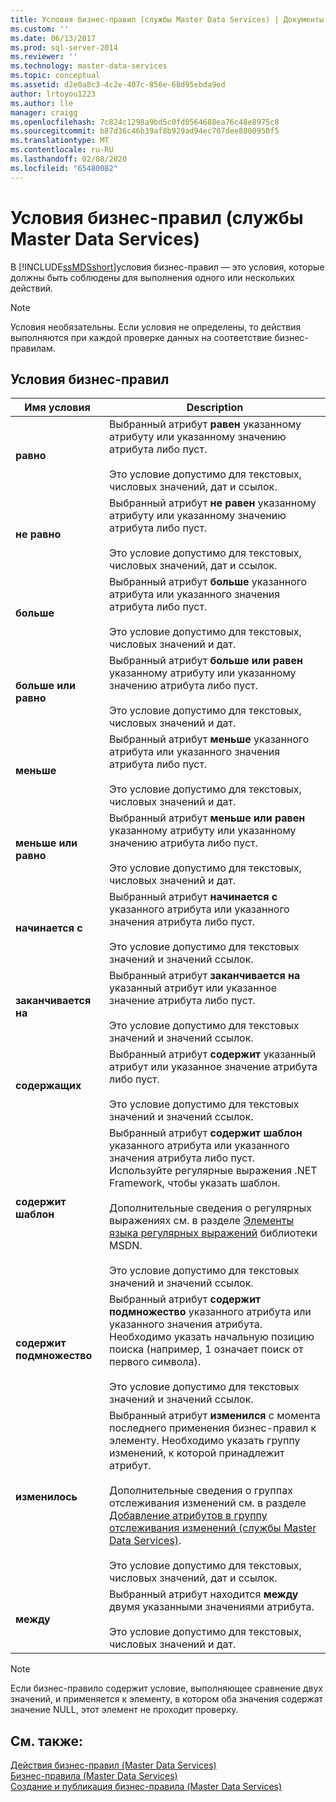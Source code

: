 ```yaml
---
title: Условия бизнес-правил (службы Master Data Services) | Документы Майкрософт
ms.custom: ''
ms.date: 06/13/2017
ms.prod: sql-server-2014
ms.reviewer: ''
ms.technology: master-data-services
ms.topic: conceptual
ms.assetid: d2e0a8c3-4c2e-407c-856e-68d95ebda9ed
author: lrtoyou1223
ms.author: lle
manager: craigg
ms.openlocfilehash: 7c824c1298a9bd5c0fd0564688ea76c48e8975c8
ms.sourcegitcommit: b87d36c46b39af8b929ad94ec707dee8800950f5
ms.translationtype: MT
ms.contentlocale: ru-RU
ms.lasthandoff: 02/08/2020
ms.locfileid: "65480082"
---
```

# <a name="business-rule-conditions-master-data-services"></a>Условия бизнес-правил (службы Master Data Services)
  В [!INCLUDE[ssMDSshort](../includes/ssmdsshort-md.md)]условия бизнес-правил — это условия, которые должны быть соблюдены для выполнения одного или нескольких действий.  
  
> [!NOTE]  
>  Условия необязательны. Если условия не определены, то действия выполняются при каждой проверке данных на соответствие бизнес-правилам.  
  
## <a name="business-rule-conditions"></a>Условия бизнес-правил  
  
|Имя условия|Description|  
|--------------------|-----------------|  
|**равно**|Выбранный атрибут **равен** указанному атрибуту или указанному значению атрибута либо пуст.<br /><br /> Это условие допустимо для текстовых, числовых значений, дат и ссылок.|  
|**не равно**|Выбранный атрибут **не равен** указанному атрибуту или указанному значению атрибута либо пуст.<br /><br /> Это условие допустимо для текстовых, числовых значений, дат и ссылок.|  
|**больше**|Выбранный атрибут **больше** указанного атрибута или указанного значения атрибута либо пуст.<br /><br /> Это условие допустимо для текстовых, числовых значений и дат.|  
|**больше или равно**|Выбранный атрибут **больше или равен** указанному атрибуту или указанному значению атрибута либо пуст.<br /><br /> Это условие допустимо для текстовых, числовых значений и дат.|  
|**меньше**|Выбранный атрибут **меньше** указанного атрибута или указанного значения атрибута либо пуст.<br /><br /> Это условие допустимо для текстовых, числовых значений и дат.|  
|**меньше или равно**|Выбранный атрибут **меньше или равен** указанному атрибуту или указанному значению атрибута либо пуст.<br /><br /> Это условие допустимо для текстовых, числовых значений и дат.|  
|**начинается с**|Выбранный атрибут **начинается с** указанного атрибута или указанного значения атрибута либо пуст.<br /><br /> Это условие допустимо для текстовых значений и значений ссылок.|  
|**заканчивается на**|Выбранный атрибут **заканчивается на** указанный атрибут или указанное значение атрибута либо пуст.<br /><br /> Это условие допустимо для текстовых значений и значений ссылок.|  
|**содержащих**|Выбранный атрибут **содержит** указанный атрибут или указанное значение атрибута либо пуст.<br /><br /> Это условие допустимо для текстовых значений и значений ссылок.|  
|**содержит шаблон**|Выбранный атрибут **содержит шаблон** указанного атрибута или указанного значения атрибута либо пуст. Используйте регулярные выражения .NET Framework, чтобы указать шаблон.<br /><br /> Дополнительные сведения о регулярных выражениях см. в разделе [Элементы языка регулярных выражений](https://go.microsoft.com/fwlink/?LinkId=164401) библиотеки MSDN.<br /><br /> Это условие допустимо для текстовых значений и значений ссылок.|  
|**содержит подмножество**|Выбранный атрибут **содержит подмножество** указанного атрибута или указанного значения атрибута. Необходимо указать начальную позицию поиска (например, 1 означает поиск от первого символа).<br /><br /> Это условие допустимо для текстовых значений и значений ссылок.|  
|**изменилось**|Выбранный атрибут **изменился** с момента последнего применения бизнес-правил к элементу. Необходимо указать группу изменений, к которой принадлежит атрибут.<br /><br /> Дополнительные сведения о группах отслеживания изменений см. в разделе [Добавление атрибутов в группу отслеживания изменений (службы Master Data Services)](add-attributes-to-a-change-tracking-group-master-data-services.md).<br /><br /> Это условие допустимо для текстовых, числовых значений, дат и ссылок.|  
|**между**|Выбранный атрибут находится **между** двумя указанными значениями атрибута.<br /><br /> Это условие допустимо для текстовых, числовых значений и дат.|  
  
> [!NOTE]  
>  Если бизнес-правило содержит условие, выполняющее сравнение двух значений, и применяется к элементу, в котором оба значения содержат значение NULL, этот элемент не проходит проверку.  
  
## <a name="see-also"></a>См. также:  
 [Действия бизнес-правил &#40;Master Data Services&#41;](../../2014/master-data-services/business-rule-actions-master-data-services.md)   
 [Бизнес-правила &#40;Master Data Services&#41;](../../2014/master-data-services/business-rules-master-data-services.md)   
 [Создание и публикация бизнес-правила &#40;Master Data Services&#41;](../../2014/master-data-services/create-and-publish-a-business-rule-master-data-services.md)  
  
  
